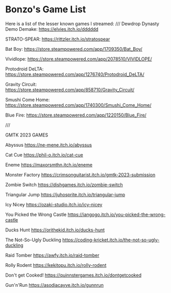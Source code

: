 # Bonzo's Game List

Here is a list of the lesser known games I streamed:
///
Dewdrop Dynasty Demo Demake: https://elvies.itch.io/dddddd

STRATO-SPEAR: https://rittzler.itch.io/stratospear

Bat Boy: https://store.steampowered.com/app/1709350/Bat_Boy/

Vividlope: https://store.steampowered.com/app/2078510/VIVIDLOPE/

Protodroid DeLTA: https://store.steampowered.com/app/1276740/Protodroid_DeLTA/

Gravity Circuit: https://store.steampowered.com/app/858710/Gravity_Circuit/

Smushi Come Home: https://store.steampowered.com/app/1740300/Smushi_Come_Home/

Blue Fire:
https://store.steampowered.com/app/1220150/Blue_Fire/

///

GMTK 2023 GAMES

Abyssus
https://ne-mene.itch.io/abyssus

Cat Cue
https://phil-o.itch.io/cat-cue

Eneme
https://maxorsmthn.itch.io/eneme

Monster Factory
https://crimsonguitarist.itch.io/gmtk-2023-submission

Zombie Switch
https://dishgames.itch.io/zombie-switch

Triangular Jump
https://juhosprite.itch.io/triangular-jump

Icy Nicey
https://ozaki-studio.itch.io/icy-nicey

You Picked the Wrong Castle
https://iangogo.itch.io/you-picked-the-wrong-castle

Ducks Hunt
https://orithekid.itch.io/ducks-hunt

The Not-So-Ugly Duckling
https://coding-kricket.itch.io/the-not-so-ugly-duckling

Raid Tomber
https://awfy.itch.io/raid-tomber

Rolly Rodent
https://kekitopu.itch.io/rolly-rodent

Don't get Cooked!
https://quinnstergames.itch.io/dontgetcooked

Gun'n'Run
https://asodiacayve.itch.io/gunnrun
